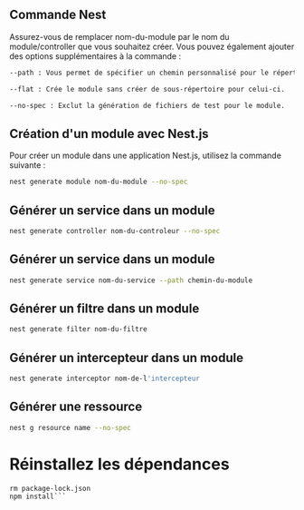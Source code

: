 ## Commande Nest

Assurez-vous de remplacer nom-du-module par le nom du module/controller que vous souhaitez créer. Vous pouvez également ajouter des options supplémentaires à la commande :

```bash
--path : Vous permet de spécifier un chemin personnalisé pour le répertoire du module. Par défaut, le module est créé dans le répertoire source de l'application.
```

```bash
--flat : Crée le module sans créer de sous-répertoire pour celui-ci.
```

```bash
--no-spec : Exclut la génération de fichiers de test pour le module.
```

## Création d'un module avec Nest.js

Pour créer un module dans une application Nest.js, utilisez la commande suivante :

```bash
nest generate module nom-du-module --no-spec
```

## Générer un service dans un module

```bash
nest generate controller nom-du-controleur --no-spec
```

## Générer un service dans un module

```bash
nest generate service nom-du-service --path chemin-du-module
```

## Générer un filtre dans un module

```bash
nest generate filter nom-du-filtre
```

## Générer un intercepteur dans un module

```bash
nest generate interceptor nom-de-l'intercepteur
```
## Générer une ressource 
```bash 
nest g resource name --no-spec
```
# Réinstallez les dépendances

```rm -rf node_modules
rm package-lock.json
npm install```